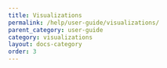 ```yaml
---
title: Visualizations
permalink: /help/user-guide/visualizations/
parent_category: user-guide
category: visualizations
layout: docs-category
order: 3
---
```

